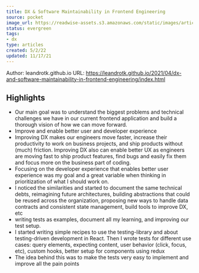 ```yaml
---
title: DX & Software Maintainability in Frontend Engineering
source: pocket
image_url: https://readwise-assets.s3.amazonaws.com/static/images/article2.74d541386bbf.png
status: evergreen
tags: 
- dx 
type: articles
created: 5/2/22
updated: 11/17/21
---
```


Author: leandrotk.github.io
URL: https://leandrotk.github.io/2021/04/dx-and-software-maintainability-in-frontend-engineering/index.html

## Highlights
- Our main goal was to understand the biggest problems and technical challenges we have in our current frontend application and build a thorough vision of how we can move forward.
- Improve and enable better user and developer experience
- Improving DX makes our engineers move faster, increase their productivity to work on business projects, and ship products without (much) friction. Improving DX also can enable better UX as engineers are moving fast to ship product features, find bugs and easily fix them and focus more on the business part of coding.
- Focusing on the developer experience that enables better user experience was my goal and a great variable when thinking in prioritization of what I should work on.
- I noticed the similarities and started to document the same technical debts, reimagining future architectures, building abstractions that could be reused across the organization, proposing new ways to handle data contracts and consistent state management, build tools to improve DX, etc
- writing tests as examples, document all my learning, and improving our test setup.
- I started writing simple recipes to use the testing-library and about testing-driven development in React. Then I wrote tests for different use cases: query elements, expecting content, user behavior (click, focus, etc), custom hooks, better setup for components using redux
- The idea behind this was to make the tests very easy to implement and improve all the pain points
